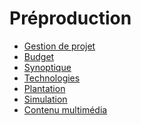 # Préproduction

 <!-- start-replace-subnav -->  
* [Gestion de projet](/30_production/10_gestion_projet/)
* [Budget](/30_production/20_budget/)
* [Synoptique](/30_production/30_synoptique/)
* [Technologies ](/30_production/40_technologies/)
* [Plantation](/30_production/50_plantation/)
* [Simulation](/30_production/60_simulation/)
* [Contenu multimédia](/30_production/70_multimedia/)
 <!-- end-replace-subnav -->